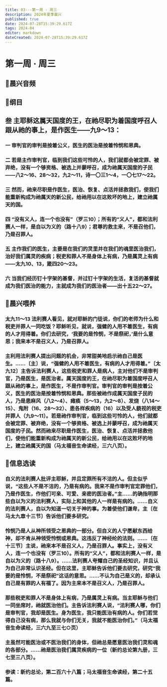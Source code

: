 ```yaml
---
title: 03---第一周 · 周三
description: 2024年夏季晨兴
published: true
date: 2024-07-28T15:39:29.617Z
tags: 2024-04
editor: markdown
dateCreated: 2024-07-28T15:39:29.617Z
---
```


# 第一周 · 周三

## 🎵晨兴音频


## 📖纲目

## **叁    主耶稣这属天国度的王，在祂尽职为着国度呼召人跟从祂的事上，是作医生——九9～13：**

### 一    审判官的审判是按着公义，医生的医治是按着怜悯和恩典。

### 二    若是主作审判官，临到我们这些可怜的人，我们就都会被定罪、被弃绝，没有一个够资格、被选上并蒙呼召，成为祂属天国度的子民——八2～16、28～32，九2～11，诗一〇三1～4，一〇七17～22。

### 三    然而，祂来尽职是作医生，医治、恢复、点活并拯救我们，使我们能重新构成为祂属天的新公民，给祂用以在这败坏的地上，建立祂属天的国。

### 四    “没有义人，连一个也没有”（罗三10）；所有的“义人”，都和法利赛人一样，是自以为义的（路十八9）；君尊的救主来，不是召他们，乃是召罪人。

### 五    主作我们的医生，主要是在我们的灵里并在我们的魂里医治我们，治好我们属灵的疾病；税吏和罪人不是身体上有病，乃是属灵上有病——太九10、13，箴四20～23。

### 六    当我们经历钉十字架的基督，并过钉十字架的生活，复活的基督就成为我们医治的能力，主就成为我们的医治者——出十五22～27。

## 📖晨兴喂养

### 太九11～13    法利赛人看见，就对耶稣的门徒说，你们的老师为什么和税吏并罪人一同吃饭？耶稣听见，就说，强健的人用不着医生，有病的人才用得着。你们去研究，‘我要的是怜悯，不是祭祀，’是什么意思；我来本不是召义人，乃是召罪人。

### 主利用法利赛人提出问题的机会，非常甜美地启示祂自己是医生。……〔主〕说，“强健的人用不着医生，有病的人才用得着。”〔太九12〕主告诉法利赛人，这些税吏和罪人是病人，主对他们不是审判官，乃是医生，是医治者。属天国度的王，在祂尽职为着国度呼召人跟从祂的事上，是作医生，不是作审判官。审判官的审判是按着公义，医生的医治是按着怜悯和恩典。那些被祂作成属天国度子民的人，乃是患麻风（八2～4）、瘫痪（5～13，九2～8）、发烧（八14～15）、鬼附（16、28～32）、患各样疾病的（16）以及受人藐视的税吏并罪人（九9～11）。若是祂作审判官，临到这些可怜的人，他们就都会被定罪、被弃绝，没有一个够资格、被选上并蒙呼召，成为祂属天国度的子民。然而祂来尽职是作医生，医治、恢复、点活并拯救他们，使他们能重新构成为祂属天的新公民，给祂用以在这败坏的地上，建立祂属天的国（马太福音生命读经，三六八页）。

## 📖信息选读

### 自义的法利赛人批评主耶稣，并且定罪所有不洁的人。但主似乎说，“这些人不是不洁的，乃是有病的。我来不是作审判官定罪他们，乃是作医生，作他们可亲、可爱、亲密的医治者。”主……的确指明那些自以为义的法利赛人，实际上和其他的人一样是有病的。……自义的法利赛人，自以为知道一切关于神的事。为着使他们谦卑，主〔在马太九章十三节〕告诉他们要多研究。

### 怜悯乃是人从神所领受之恩典的一部分。但自义的人宁愿献东西给神，却不肯从神领受怜悯或恩典。这违反了神经纶的法则。……〔在十三节〕主说，祂来本不是召义人，乃是召罪人。事实上，没有义人，连一个也没有（罗三10）。所有的“义人”，都和法利赛人一样，是自以为义的（路十八9）。……法利赛人夸耀自己的圣经知识，并且认为自己非常认识圣经。但在这里，主耶稣告诉他们要去研究，研究“我要的是怜悯，不是祭祀”这话的意思。……不认为自己是义的，却承认自己是有罪的人有福了。因为主来本不是召义人，乃是召罪人。

### 那些税吏和罪人不是身体上有病，乃是属灵上有病。当主耶稣与他们一同坐席时，祂就医治他们。主告诉法利赛人说，“法利赛人哪，你们是审判官，我却是医生。身为医生，我只能医治有病的人。你们若觉得自己没有病，那么我就与你们无关，我就不能医治你们。”（马太福音生命读经，三六九至三七○页）

### 主虽然可能医治或不医治我们的身体，但祂总是愿意医治我们灵和魂的各部分。……祂是医治我们属灵疾病的一位（新约总论第九册，三七至三八页）。

### 参读：新约总论，第二百六十八篇；马太福音生命读经，第二十五篇。
<!-- Google tag (gtag.js) -->
<script async src="https://www.googletagmanager.com/gtag/js?id=G-1P8709Z16T"></script>
<script>
  window.dataLayer = window.dataLayer || [];
  function gtag(){dataLayer.push(arguments);}
  gtag('js', new Date());

  gtag('config', 'G-1P8709Z16T');
</script>